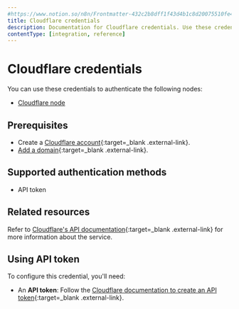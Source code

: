 ```yaml
---
#https://www.notion.so/n8n/Frontmatter-432c2b8dff1f43d4b1c8d20075510fe4
title: Cloudflare credentials
description: Documentation for Cloudflare credentials. Use these credentials to authenticate Cloudflare in n8n, a workflow automation platform.
contentType: [integration, reference]
---
```


# Cloudflare credentials

You can use these credentials to authenticate the following nodes:

* [Cloudflare node](/integrations/builtin/app-nodes/n8n-nodes-base.cloudflare.md)

## Prerequisites

- Create a [Cloudflare account](https://developers.cloudflare.com/fundamentals/setup/account/){:target=_blank .external-link}.
- [Add a domain](https://developers.cloudflare.com/fundamentals/setup/manage-domains/add-site/){:target=_blank .external-link}.

## Supported authentication methods

- API token

## Related resources

Refer to [Cloudflare's API documentation](https://developers.cloudflare.com/fundamentals/api/){:target=_blank .external-link} for more information about the service.

## Using API token

To configure this credential, you'll need:

- An **API token**: Follow the [Cloudflare documentation to create an API token](https://developers.cloudflare.com/fundamentals/api/get-started/create-token/){:target=_blank .external-link}.

